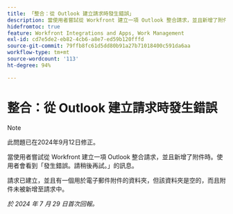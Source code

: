 ```yaml
---
title: 「整合：從 Outlook 建立請求時發生錯誤」
description: 當使用者嘗試從 Workfront 建立一項 Outlook 整合請求，並且新增了附件時。使用者會看到「發生錯誤，請稍後再試」訊息。
hidefromtoc: true
feature: Workfront Integrations and Apps, Work Management
exl-id: cd7e5de2-eb82-4cb6-a8e7-ed59b120fffd
source-git-commit: 79ffb8fc61d5dd80b91a27b71018400c591da6aa
workflow-type: tm+mt
source-wordcount: '113'
ht-degree: 94%

---
```


# 整合：從 Outlook 建立請求時發生錯誤

>[!NOTE]
>
>此問題已在2024年9月12日修正。

當使用者嘗試從 Workfront 建立一項 Outlook 整合請求，並且新增了附件時。使用者會看到「發生錯誤。請稍後再試。」的訊息。

請求已建立，並且有一個用於電子郵件附件的資料夾，但該資料夾是空的，而且附件未被新增至請求中。

_於 2024 年 7 月 29 日首次回報。_
